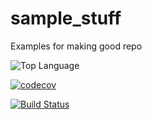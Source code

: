# sample_stuff
Examples for making good repo

![Top Language](https://img.shields.io/github/languages/top/snparab1704/sample_stuff)

[![codecov](https://codecov.io/gh/snparab1704/sample_stuff/branch/main/graph/badge.svg?token=L6PF0ZMH0J)](https://codecov.io/gh/snparab1704/sample_stuff)

[![Build Status](https://app.travis-ci.com/snparab1704/sample_stuff.svg?branch=main)](https://app.travis-ci.com/snparab1704/sample_stuff)
